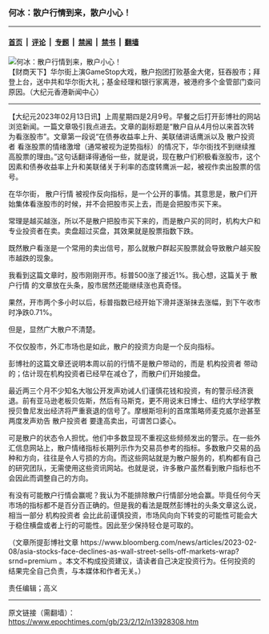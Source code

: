 ### 何冰：散户行情到来，散户小心！

---

#### [首页](../../../..?n13928308) &nbsp;|&nbsp; [评论](../../../../../epoch-comment?n13928308) &nbsp;|&nbsp; [专题](../../../../../epoch-special?n13928308) &nbsp;|&nbsp; [禁闻](../../../../../epoch-news?n13928308) &nbsp;|&nbsp; [禁书](../../../../../books?n13928308) &nbsp;|&nbsp; [翻墙](https://github.com/gfw-breaker/nogfw/blob/master/README.md?n13928308)


<div><img alt="何冰：散户行情到来，散户小心！" class="attachment-djy_600_400 size-djy_600_400 wp-post-image" src="https://i.epochtimes.com/assets/uploads/2021/01/0130_1200x800-600x400.jpg"/>
<div class="caption">
 【财商天下】华尔街上演GameStop大戏，散户抱团打败基金大佬，狂吞股市；拜登上台，送中共和华尔街大礼；基金经理和银行家离港，被港府多个金管部门查问原因。（大纪元香港新闻中心）
</div></div><hr/><div class="post_content" id="artbody" itemprop="articleBody">
 <!-- article content begin -->
 <p>
  【大纪元2023年02月13日讯】上周星期四是2月9号。早餐之后打开彭博社的网站浏览新闻。一篇文章吸引我点进去。文章的副标题是“散户自从4月份以来首次转为看涨股市”。文章第一段说“在债券收益率上升、美联储讲话鹰派以及
  <ok href="https://www.epochtimes.com/gb/tag/%E6%95%A3%E6%88%B7%E6%8A%95%E8%B5%84%E8%80%85.html">
   散户投资者
  </ok>
  看涨股票的情绪激增（通常被视为逆势指标）的情况下，华尔街找不到继续推高股票的理由。”这句话翻译得通俗一些，就是说，现在散户们积极看涨股市，这个因素和债券收益率上升和美联储关于利率的态度转鹰派一起，被视作卖出股票的信号。
 </p>
 <p>
  在华尔街，
  <ok href="https://www.epochtimes.com/gb/tag/%E6%95%A3%E6%88%B7%E8%A1%8C%E6%83%85.html">
   散户行情
  </ok>
  被视作反向指标，是一个公开的事情。其意思是，散户们开始集体看涨股市的时候，并不会把股市买上去，而是会把股市买下来。
 </p>
 <p>
  常理是越买越涨，所以不是散户把股市买下来的，而是散户买的同时，机构大户和专业投资者在卖。卖盘超过买盘，其效果就是股票指数下跌。
 </p>
 <p>
  既然散户看涨是一个常用的卖出信号，那么就散户群起买股票就会导致散户越买股市越跌的现象。
 </p>
 <p>
  我看到这篇文章时，股市刚刚开市。标普500涨了接近1%。我心想，这篇关于
  <ok href="https://www.epochtimes.com/gb/tag/%E6%95%A3%E6%88%B7%E8%A1%8C%E6%83%85.html">
   散户行情
  </ok>
  的文章放在头条，股市居然还能继续涨也真奇怪。
 </p>
 <p>
  果然，开市两个多小时以后，标普指数已经开始下滑并逐渐抹去涨幅，到下午收市时净跌0.71%。
 </p>
 <p>
  但是，显然广大散户不清楚。
 </p>
 <p>
  不仅仅股市，外汇市场也是如此，散户的投资方向是一个反向指标。
 </p>
 <p>
  彭博社的这篇文章还说明本周以前的行情不是散户带动的，而是
  <ok href="https://www.epochtimes.com/gb/tag/%E6%9C%BA%E6%9E%84%E6%8A%95%E8%B5%84%E8%80%85.html">
   机构投资者
  </ok>
  带动的；估计现在机构投资者已经早在减仓了，而散户们开始接盘。
 </p>
 <p>
  最近两三个月不少知名大咖公开发声劝诫人们谨慎花钱和投资，有的警示经济衰退。前有亚马逊老板贝佐斯，然后有马斯克，更不用说末日博士、纽约大学经学教授贝鲁尼发出经济将严重衰退的信号了。摩根斯坦利的首席策略师麦克威尔逊甚至两度发声劝告
  <ok href="https://www.epochtimes.com/gb/tag/%E6%95%A3%E6%88%B7%E6%8A%95%E8%B5%84%E8%80%85.html">
   散户投资者
  </ok>
  要逢高卖出，可谓苦口婆心。
 </p>
 <p>
  可是散户的状态令人担忧。他们中多数显现不重视这些频频发出的警示。在一些外汇信息网站上，散户情绪指标长期列示作为交易员参考的指标。多数散户交易的品种和方向，往往是令人亏损的方向。而这些网站就是为散户服务的，机构都有自己的研究团队，无需使用这些资讯网站。也就是说，许多散户虽然看到散户指标也不会因此而调整自己的方向。
 </p>
 <p>
  有没有可能散户行情会赢呢？我认为不能排除散户行情部分地会赢。毕竟任何今天市场的指标都不是百分百正确的。但是我的看法是既然彭博社的头条文章这么说，相当一部分
  <ok href="https://www.epochtimes.com/gb/tag/%E6%9C%BA%E6%9E%84%E6%8A%95%E8%B5%84%E8%80%85.html">
   机构投资者
  </ok>
  会比此前谨慎投资，市场风向向下转变的可能性可能会大于稳住横盘或者上行的可能性。因此至少保持轻仓是可取的。
 </p>
 <p>
  （文章所提彭博社文章
  <ok href="https://www.bloomberg.com/news/articles/2023-02-08/asia-stocks-face-declines-as-wall-street-sells-off-markets-wrap?srnd=premium">
   https://www.bloomberg.com/news/articles/2023-02-08/asia-stocks-face-declines-as-wall-street-sells-off-markets-wrap?srnd=premium
  </ok>
  。本文不构成投资建议，请读者自己决定投资行为。任何投资的结果完全自己负责，与本媒体和作者无关。）
 </p>
 <p>
  责任编辑；高义
 </p>
 <!-- article content end -->
 <div id="below_article_ad">
 </div>
</div>


---

原文链接（需翻墙）：https://www.epochtimes.com/gb/23/2/12/n13928308.htm